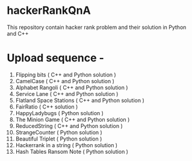 # hackerRankQnA
This repository contain hacker rank problem and their solution in Python and C++ 


# Upload sequence -
  01. Flipping bits            ( C++ and Python solution )
  02. CamelCase                ( C++ and Python solution )
  03. Alphabet Rangoli         ( C++ and Python solution )
  04. Service Lane             ( C++ and Python solution )
  05. Flatland Space Stations  ( C++ and Python solution )
  06. FairRatio                ( C++ solution )
  07. HappyLadybugs            ( Python solution )
  08. The Minion Game          ( C++ and Python solution )
  09. ReducedString            ( C++ and Python solution )
  10. StrangeCounter           ( Python solution )
  11. Beautiful Triplet        ( Python solution )
  12. Hackerrank in a string   ( Python solution )
  13. Hash Tables Ransom Note  ( Python solution )
